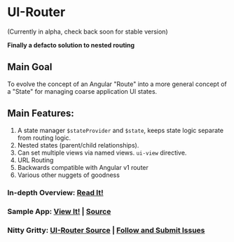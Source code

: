 # UI-Router 
(Currently in alpha, check back soon for stable version)

**Finally a defacto solution to nested routing**

## **Main Goal**
To evolve the concept of an Angular "Route" into a more general concept of a "State" for managing coarse application UI states.

## **Main Features:**
1. A state manager `$stateProvider` and `$state`, keeps state logic separate from routing logic.
2. Nested states (parent/child relationships).
3. Can set multiple views via named views. `ui-view` directive.
4. URL Routing
5. Backwards compatible with Angular v1 router
6. Various other nuggets of goodness

### In-depth Overview: [Read It!](https://github.com/angular-ui/router/wiki)

### Sample App: [View It!](http://filedrop.plukmobile.net/angular-states/sample/index.html) | [Source](https://github.com/angular-ui/router/tree/ui-states/sample)

### Nitty Gritty: [UI-Router Source](https://github.com/angular-ui/router/tree/ui-states) | [Follow and Submit Issues](https://github.com/angular-ui/router/issues)
